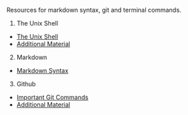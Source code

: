 
Resources for markdown syntax, git and terminal commands.

1. The Unix Shell 
  - [The Unix Shell](http://www.mathcs.emory.edu/~valerie/courses/fall10/155/resources/unix_cheatsheet.html)
  - [Additional Material](http://swcarpentry.github.io/shell-novice/)

2.  Markdown
  - [Markdown Syntax](https://www.rstudio.com/wp-content/uploads/2015/03/rmarkdown-reference.pdf)

3. Github 
  - [Important Git Commands](https://blog.learncodeonline.in/git-all-in-one-cheat-sheet-a-collection-of-the-most-useful-git-commands)
  - [Additional Material](http://swcarpentry.github.io/git-novice/)



